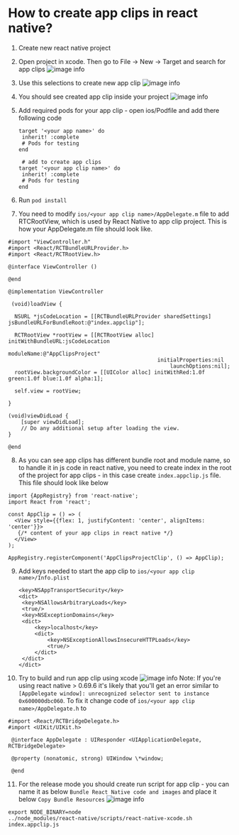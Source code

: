 # How to create app clips in react native?

1. Create new react native project
2. Open project in xcode. Then go to File -> New -> Target and search for app clips
   ![image info](./images/step1.png)
3. Use this selections to create new app clip
   ![image info](./images/step2.png)
4. You should see created app clip inside your project
   ![image info](./images/step3.png)
5. Add required pods for your app clip - open ios/Podfile and add there following code

   ```
   target '<your app name>' do
    inherit! :complete
    # Pods for testing
   end

    # add to create app clips
   target '<your app clip name>' do
    inherit! :complete
    # Pods for testing
   end
   ```

6. Run `pod install`
7. You need to modify `ios/<your app clip name>/AppDelegate.m` file to add RTCRootView, which is used by React Native to app clip project. This is how your AppDelegate.m file should look like.

```
#import "ViewController.h"
#import <React/RCTBundleURLProvider.h>
#import <React/RCTRootView.h>

@interface ViewController ()

@end

@implementation ViewController

 (void)loadView {

  NSURL *jsCodeLocation = [[RCTBundleURLProvider sharedSettings] jsBundleURLForBundleRoot:@"index.appclip"];

  RCTRootView *rootView = [[RCTRootView alloc] initWithBundleURL:jsCodeLocation
                                                      moduleName:@"AppClipsProject"
                                               initialProperties:nil
                                                   launchOptions:nil];
  rootView.backgroundColor = [[UIColor alloc] initWithRed:1.0f green:1.0f blue:1.0f alpha:1];

  self.view = rootView;

}

(void)viewDidLoad {
    [super viewDidLoad];
    // Do any additional setup after loading the view.
}

@end
```

8. As you can see app clips has different bundle root and module name, so to handle it in js code in react native, you need to create index in the root of the project for app clips - in this case create `index.appclip.js` file. This file should look like below

```
import {AppRegistry} from 'react-native';
import React from 'react';

const AppClip = () => (
  <View style={{flex: 1, justifyContent: 'center', alignItems: 'center'}}>
   {/* content of your app clips in react native */}
  </View>
);

AppRegistry.registerComponent('AppClipsProjectClip', () => AppClip);
```

9. Add keys needed to start the app clip to `ios/<your app clip name>/Info.plist`
   ```
   <key>NSAppTransportSecurity</key>
   <dict>
   	<key>NSAllowsArbitraryLoads</key>
   	<true/>
   	<key>NSExceptionDomains</key>
   	<dict>
   		<key>localhost</key>
   		<dict>
   			<key>NSExceptionAllowsInsecureHTTPLoads</key>
   			<true/>
   		</dict>
   	</dict>
   </dict>
   ```
10. Try to build and run app clip using xcode
    ![image info](./images/step4.png)
    Note: If you're using react native > 0.69.6 it's likely that you'll get an error similar to `[AppDelegate window]: unrecognized selector sent to instance 0x600000dbc060`. To fix it change code of `ios/<your app clip name>/AppDelegate.h` to

```
#import <React/RCTBridgeDelegate.h>
#import <UIKit/UIKit.h>

 @interface AppDelegate : UIResponder <UIApplicationDelegate, RCTBridgeDelegate>

 @property (nonatomic, strong) UIWindow \*window;

 @end
```

11. For the release mode you should create run script for app clip - you can name it as below `Bundle React Native code and images` and place it below `Copy Bundle Resources`
    ![image info](./images/step5.png)

```
export NODE_BINARY=node
../node_modules/react-native/scripts/react-native-xcode.sh index.appclip.js
```
